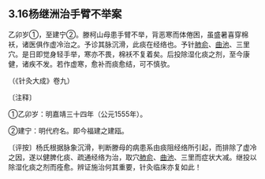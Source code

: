 ## 3.16杨继洲治手臂不举案

乙卯岁①，至建宁②。滕柯山母患手臂不举，背恶寒而体倦困，虽盛暑喜穿棉袄，诸医俱作虚冷治之。予诊其脉沉滑，此痰在经络也。予针[肺俞](https://www.gmzyjc.com/read/zjs/zjs3.1.7-8-0.0.1.3.13.md)、[曲池](https://www.gmzyjc.com/read/zjs/zjs3.1.1-3-0.1.2.3.11.md)、三里穴。是日即觉身轻手举，寒亦不畏，棉袄不复着矣。后投除湿化痰之剂，至今康健，诸疾不发。若作虚寒，愈补而痰愈结，可不慎欤。

（《针灸大成》卷九）

〔注释〕

①乙卯岁：明嘉靖三十四年（公元1555年）。

②建宁：明代府名。即今福建之建瓯。

〔评按〕杨氏根据脉象沉滑，判断滕母的病患系由痰阻经络所引起，而排除了虚冷之因，遂以健脾化痰、疏通经络为治，取穴[肺俞](https://www.gmzyjc.com/read/zjs/zjs3.1.7-8-0.0.1.3.13.md)、[曲池](https://www.gmzyjc.com/read/zjs/zjs3.1.1-3-0.1.2.3.11.md)、三里而症状大减。继投以除湿化痰之剂而痊愈。辨证施治何其重要，针灸临床亦复如此！
